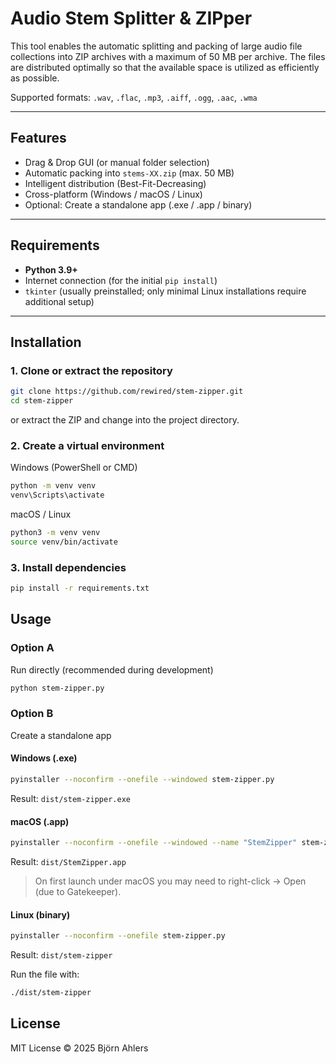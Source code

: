 # Audio Stem Splitter & ZIPper

This tool enables the automatic splitting and packing of large audio file collections into ZIP archives with a maximum of 50 MB per archive.
The files are distributed optimally so that the available space is utilized as efficiently as possible.

Supported formats:
`.wav`, `.flac`, `.mp3`, `.aiff`, `.ogg`, `.aac`, `.wma`

---

## Features

* Drag & Drop GUI (or manual folder selection)
* Automatic packing into `stems-XX.zip` (max. 50 MB)
* Intelligent distribution (Best-Fit-Decreasing)
* Cross-platform (Windows / macOS / Linux)
* Optional: Create a standalone app (.exe / .app / binary)

---

## Requirements

* **Python 3.9+**
* Internet connection (for the initial `pip install`)
* `tkinter` (usually preinstalled; only minimal Linux installations require additional setup)

---

## Installation

### 1. Clone or extract the repository

```bash
git clone https://github.com/rewired/stem-zipper.git
cd stem-zipper
```

or extract the ZIP and change into the project directory.

### 2. Create a virtual environment

Windows (PowerShell or CMD)

```bash
python -m venv venv
venv\Scripts\activate
```

macOS / Linux

```bash
python3 -m venv venv
source venv/bin/activate
```

### 3. Install dependencies

```bash
pip install -r requirements.txt
```

## Usage

### Option A

Run directly (recommended during development)

```bash
python stem-zipper.py
```

### Option B

Create a standalone app

#### Windows (.exe)

```bash
pyinstaller --noconfirm --onefile --windowed stem-zipper.py
```

Result:
`dist/stem-zipper.exe`

#### macOS (.app)

```bash
pyinstaller --noconfirm --onefile --windowed --name "StemZipper" stem-zipper.py
```

Result:
`dist/StemZipper.app`

> On first launch under macOS you may need to right-click → Open (due to Gatekeeper).

#### Linux (binary)

```bash
pyinstaller --noconfirm --onefile stem-zipper.py
```

Result:
`dist/stem-zipper`

Run the file with:

```bash
./dist/stem-zipper
```

## License

MIT License
© 2025 Björn Ahlers
